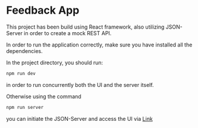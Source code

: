 # Feedback App

This project has been build using React framework, also utilizing JSON-Server in order to create a mock REST API.

In order to run the application correctly, make sure you have installed all the dependencies.

In the project directory, you should run:

```bash
npm run dev
```

in order to run concurrently both the UI and the server itself.

Otherwise using the command

```bash
npm run server
```

you can initiate the JSON-Server and access the UI via [Link](https://sunny-croissant-341f86.netlify.app/)

